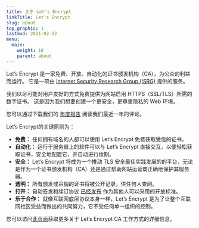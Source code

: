 ```yaml
---
title: 关于 Let's Encrypt
linkTitle: Let's Encrypt
slug: about
top_graphic: 1
lastmod: 2021-02-12
menu:
  main:
    weight: 10
    parent: about
---
```


Let’s Encrypt 是一家免费、开放、自动化的证书颁发机构（CA），为公众的利益而运行。 它是一项由 [Internet Security Research Group (ISRG)](https://www.abetterinternet.org/) 提供的服务。

我们以尽可能对用户友好的方式免费提供为网站启用 HTTPS（SSL/TLS）所需的数字证书。 这是因为我们想要创建一个更安全，更尊重隐私的 Web 环境。

您可以通过下载我们的 [年度报告](https://www.abetterinternet.org/annual-reports/) 阅读我们最近一年的评论。

Let’s Encrypt的关键原则为：

* <strong>免费：</strong> 任何拥有域名的人都可以使用 Let’s Encrypt 免费获取受信的证书。
* <strong>自动化：</strong> 运行于服务器上的软件可以与 Let’s Encrypt 直接交互，以便轻松获取证书，安全地配置它，并自动进行续期。
* <strong>安全：</strong> Let’s Encrypt 将成为一个推动 TLS 安全最佳实践发展的的平台，无论是作为一个证书颁发机构（CA）还是通过帮助网站运营商正确地保护其服务器。
* <strong>透明：</strong> 所有颁发或吊销的证书将被公开记录，供任何人查阅。
* <strong>打开：</strong> 自动签发和续订协议 [已经发布](https://tools.ietf.org/html/rfc8555) 作为其他人可以采用的开放标准。
* <strong>乐于合作：</strong> 就像互联网底层协议本身一样，Let’s Encrypt 是为了让整个互联网社区受益而做出的共同努力，它不受任何单一组织的控制。

您可以访问[此页面](/how-it-works)获取更多关于 Let’s Encrypt CA 工作方式的详细信息。
